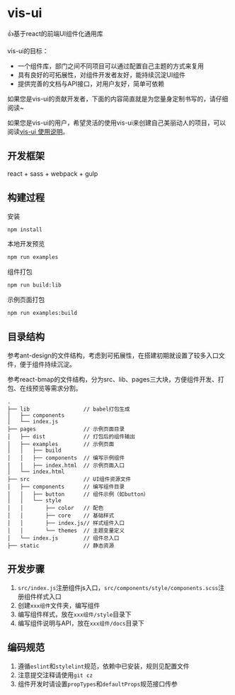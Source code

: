 # vis-ui
👍基于react的前端UI组件化通用库

vis-ui的目标：
- 一个组件库，部门之间不同项目可以通过配置自己主题的方式来复用
- 具有良好的可拓展性，对组件开发者友好，能持续沉淀UI组件
- 提供完善的文档与API接口，对用户友好，简单可依赖

如果您是vis-ui的贡献开发者，下面的内容简直就是为您量身定制书写的，请仔细阅读~

如果您是vis-ui的用户，希望灵活的使用vis-ui来创建自己美丽动人的项目，可以阅读[vis-ui 使用说明](https://github.com/huiyan-fe/vis-ui/blob/master/README2.md)。

## 开发框架
react + sass + webpack + gulp

## 构建过程
安装
```bash
npm install
```
本地开发预览
```bash
npm run examples
```
组件打包
```bash
npm run build:lib
```
示例页面打包
```bash
npm run examples:build
```
## 目录结构
参考ant-design的文件结构，考虑到可拓展性，在搭建初期就设置了较多入口文件，便于组件持续沉淀。

参考react-bmap的文件结构，分为src、lib、pages三大块，方便组件开发、打包、在线预览等需求分割。

```
.
├── lib                 // babel打包生成
│   ├── components
│   └── index.js
├── pages               // 示例页面目录
│   ├── dist            // 打包后的组件输出
│   ├── examples        // 示例页面
│   │   ├── build
│   │   ├── components  // 编写示例组件
│   │   ├── index.html  // 示例页面入口
│   └── index.html
├── src                 // UI组件资源文件
│   ├── components      // 编写组件目录
│   │   ├── button      // 组件示例（如button）
│   │   └── style
│   │       ├── color   // 配色
│   │       ├── core    // 基础样式
│   │       ├── index.js// 样式组件入口
│   │       └── themes	// 主题变量定义
│   └── index.js        // 组件总入口
├── static              // 静态资源
```

## 开发步骤
1. `src/index.js`注册组件js入口，`src/components/style/components.scss`注册组件样式入口
2. 创建`xxx组件`文件夹，编写组件
3. 编写组件样式，放在`xxx组件/style`目录下
4. 编写组件说明与API，放在`xxx组件/docs`目录下

## 编码规范
1. 遵循`eslint`和`stylelint`规范，依赖中已安装，规则见配置文件
2. 注意提交注释请使用`git cz`
3. 组件开发时请设置`propTypes`和`defaultProps`规范接口传参